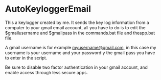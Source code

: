 # AutoKeyloggerEmail
This a keylogger created by me. It sends the key log information from a computer to your gmail email account, all you have to do is to edit the $gmailusername and $gmailpass in the commands.bat file and theapp.bat file.

A gmail username is for example myusername@gmail.com, in this case my username is your username and your password y the gmail pass you have to enter in the script.

Be sure to disable two factor authentication in your gmail account, and enable access through less secure apps.
